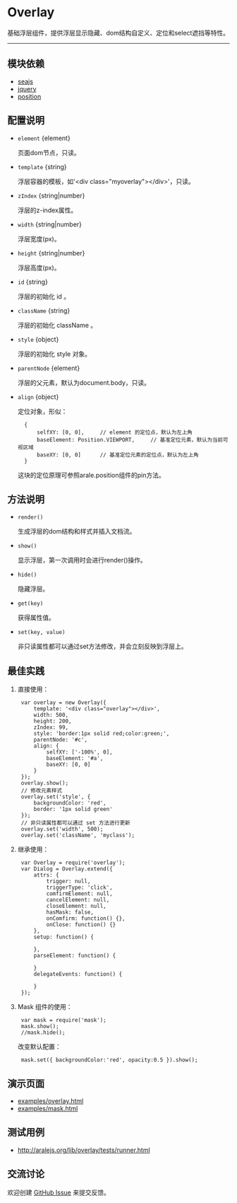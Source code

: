 
# Overlay

基础浮层组件，提供浮层显示隐藏、dom结构自定义、定位和select遮挡等特性。

---


## 模块依赖

 - [seajs](seajs/README.md)
 - [jquery](jquery/README.md)
 - [position](position/README.md)


## 配置说明

* `element` {element} 

    页面dom节点，只读。

* `template` {string}

    浮层容器的模板，如'\<div class="myoverlay">\</div>'，只读。

* `zIndex` {string|number}

    浮层的z-index属性。

* `width` {string|number}

    浮层宽度(px)。

* `height` {string|number}

    浮层高度(px)。

* `id` {string}

    浮层的初始化 id 。

* `className` {string}

    浮层的初始化 className 。

* `style` {object}

    浮层的初始化 style 对象。

* `parentNode` {element}

    浮层的父元素，默认为document.body，只读。

* `align` {object}

    定位对象，形似：

        {
            selfXY: [0, 0],     // element 的定位点，默认为左上角
            baseElement: Position.VIEWPORT,     // 基准定位元素，默认为当前可视区域
            baseXY: [0, 0]      // 基准定位元素的定位点，默认为左上角
        }

    这块的定位原理可参照arale.position组件的pin方法。


## 方法说明

* `render()` 

    生成浮层的dom结构和样式并插入文档流。

* `show()` 

    显示浮层，第一次调用时会进行render()操作。

* `hide()` 

    隐藏浮层。

* `get(key)` 

    获得属性值。

* `set(key, value)` 

    非只读属性都可以通过set方法修改，并会立刻反映到浮层上。


## 最佳实践

1. 直接使用：

        var overlay = new Overlay({
            template: '<div class="overlay"></div>',
            width: 500,
            height: 200,
            zIndex: 99,
            style: 'border:1px solid red;color:green;',
            parentNode: '#c',
            align: {
                selfXY: ['-100%', 0],
                baseElement: '#a',
                baseXY: [0, 0]
            }
        });
        overlay.show();
        // 修改元素样式
        overlay.set('style', {
            backgroundColor: 'red',
            border: '1px solid green'
        });
        // 非只读属性都可以通过 set 方法进行更新
        overlay.set('width', 500);
        overlay.set('className', 'myclass');

2. 继承使用：

        var Overlay = require('overlay');
        var Dialog = Overlay.extend({
            attrs: {
                trigger: null,
                triggerType: 'click',
                comfirmElement: null,
                cancelElement: null,
                closeElement: null,
                hasMask: false,
                onComfirm: function() {},
                onClose: function() {}
            },
            setup: function() {
                
            },
            parseElement: function() {
                
            }
            delegateEvents: function() {
                
            }
        });

3. Mask 组件的使用：

        var mask = require('mask');
        mask.show();
        //mask.hide();

    改变默认配置：

        mask.set({ backgroundColor:'red', opacity:0.5 }).show();


## 演示页面

 - [examples/overlay.html](http://aralejs.org/lib/overlay/examples/overlay.html)
 - [examples/mask.html](http://aralejs.org/lib/overlay/examples/mask.html)


## 测试用例

* <http://aralejs.org/lib/overlay/tests/runner.html>


## 交流讨论

欢迎创建
[GitHub Issue](https://github.com/alipay/arale/issues/new)
来提交反馈。
